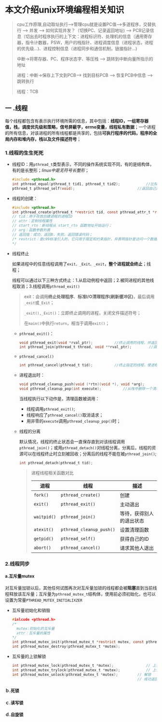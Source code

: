 # 本文介绍unix环境编程相关知识

> cpu工作原理,自动取址执行-->管理cpu就是设置PC值-->多道程序，交替执行 --> 并发 -->  如何实现并发？（切换PC、记录返回地址) --> PCB记录信息（切出去时程序执行的上下文：进程标识符、处理机的信息（通用寄存器，指令计数器，PSW，用户的栈指针、进程调度信息（进程状态，进程的优先级...)、进程控制信息（进程同步和通信机制，链接指针...)
>
> 中断->将寄存器、PC、程序状态字、等压栈 --> 跳转到中断向量所指示的地址
>
> 进程：中断->保存上下文到PCB--> 找到目标PCB  --> 恢复PCB中信息 --> 跳转执行
>
> 线程：TCB

## 一 .线程  

每个线程都包含有表示执行环境所需的信息，其中包括：**线程ID，一组寄存器值，栈，调度优先级和策略，信号屏蔽字，errno变量，线程私有数据**；一个进程的所有信息，对该进程的所有线程都是共享的，包括**可执行程序的代码，程序的全局内存和堆内存，栈以及文件描述符号**；

### 1.线程的生生死死

- 线程ID：用`pthread_t`类型表示，不同的操作系统实现不同，有的是结构体，有的是长整形；*linux中是无符号长整形*；

  ```c
  #include <pthread.h>
  int pthread_equal(pthread_t tid1, pthread_t tid2);			//比较两个线程id是否相同；
  pthread_t pthread_self(void);								//返回自己的线程id；
  ```

- 线程的创建：

  ```c
  #include <pthread.h>
  int pthread_create(pthread_t *restrict tid, const pthread_attr_t *restrict attr, void *(* start_rtn)(void *), void *restrict arg);
  // tid：用于存放创建进程的进程ID
  // attr：定制线程属性
  // start_rtn：新线程从 start_rtn 函数地址开始运行； 
  // arg：函数参数列表
  // 返回值：成功，返回0，失败，返回错误代码；
  /* restrict：是c99标准引入的，它只用于限定和约束指针，并表明指针是访问一个数据对象的唯一且初始的方式.即它告诉编译器，所有修改该指针所指向内存中内容的操作都必须通过该指针来修改,而不能通过其它途径(其它变量或指针)来修改;
  */
  ```

- 线程终止

  如果进程中的任意线程调用了`exit、_Exit、_exit`，**整个进程就会终止**；线程；

  线程可以通过以下三种方式终止：1.从启动例程中返回；2.被同进程的其他线程取消；3.线程调用`pthread_exit()`

  > exit：会调用**终止处理程序**、**标准I/O清理程序(刷新缓冲区)**，最后调用`_exit`或`_Exit`；
  >
  > `_exit(),_Exit()`：立即终止调用的进程，关闭文件描述符号；
  >
  > 在`main()`中执行`return`，相当于调用`exit()`；
  >
  - `pthread_exit()`：

    ```c
    void pthread_exit(void *rval_ptr);			//终止调用的线程，并返回一个值存放于rval_ptr中
    int pthread_join(pthread_t thread, void **rval_ptr);		//调用线程阻塞，等待指定进程终止，rval_ptr包含返回信息，或终止信息（如目标线程被取消，放置PTHREAD_CANCELED）；如果多个线程同时链接到一个指定线程，结果未定义；
    ```

  - `pthread_cancel()`

    ```c
    int pthread_cancel(pthread_t tid);			//终止指定的线程，使进程返回一个PTHREAD_CANCELED
    ```

  - 进程退出时：

    ```c
    void pthread_cleanup_push(void (*rtn)(void *), void *arg);		//设置一个进程退出时需要执行的函数
    void pthread_cleanup_pop(int execute);			//从栈中删除一个清理函数，execue=0，清理函数不会被调用；
    ```

    当线程执行以下动作是，清理函数被调用：

    - 线程调用`pthread_exit()`;
    - 线程响应了`pthread_cancel()`取消请求；
    - 用非零的`execute`调用`pthread_cleanup_pop()`时；

  - 线程的分离

    默认情况，线程的终止状态会一直保存直到对该线程调用`pthread_join()`；或用`pthread_detach()`对线程分离，分离后，线程的资源可以在线程终止时立刻被回收；分离后的线程不能在被`pthread_join()`;

    ```c
    int pthread_detach(pthread_t tid);
    ```

    > 进程线程相关函数对比
    >
    > | 进程          | 线程                       | 描述           |
    > | ----------- | ------------------------ | ------------ |
    > | `fork()`    | `pthread_create()`       | 创建           |
    > | `exit()`    | `pthread_exit()`         | 主动退出         |
    > | `waitpid()` | `pthread_join()`         | 等待，获得别人的退出状态 |
    > | `atexit()`  | `pthread_cleanup_push()` | 设置清理函数       |
    > | `getpid()`  | `pthread_self()`         | 获得自己的ID      |
    > | `abort()`   | `pthread_cancel()`       | 请求其他人退出      |

### 2.线程同步

#### a.互斥量mutex

对互斥量加锁以后，其他任何试图再次对互斥量加锁的线程都会被**阻塞**直到当前线程释放该互斥量；互斥量为`pthread_mutex_t`结构体，使用前必须初始化，也可以设置为常量`PTHREAD_MUTEX_INITIALIXZER`

- 互斥量初始化和销毁

  ```c
  #inlcude <pthread.h>
  /*
  	mutex:初始化的互斥量
  	attr：互斥量的属性
  */
  int pthread_mutex_init(pthread_mutex_t *restrict mutex, const pthread_mutexattr_t *attr);
  int pthread_mutex_destroy(pthread_mutex_t *mutex);
  ```

- 互斥量的上锁解锁

  ```c
  int pthread_mutex_lock(pthread_mutex_t *mutex);				// 上锁，已经被锁则阻塞
  int pthread_mutex_trylock(pthread_mutex_t *mutex);			// 上锁，不阻塞
  int pthread_mutex_unlock(pthread_mutex_t *mutex);			// 解锁
  															// 成功返回0，失败，返回错误编号
  ```

#### ｂ.死锁

#### ｃ.读写锁

#### ｄ.自旋锁